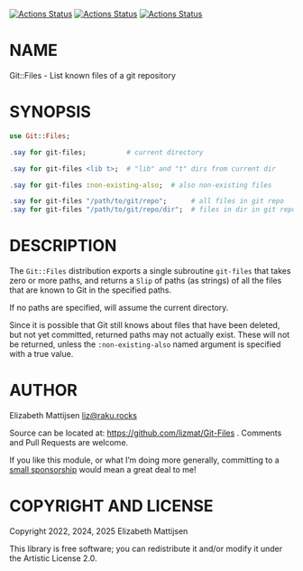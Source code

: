 [![Actions Status](https://github.com/lizmat/Git-Files/actions/workflows/linux.yml/badge.svg)](https://github.com/lizmat/Git-Files/actions) [![Actions Status](https://github.com/lizmat/Git-Files/actions/workflows/macos.yml/badge.svg)](https://github.com/lizmat/Git-Files/actions) [![Actions Status](https://github.com/lizmat/Git-Files/actions/workflows/windows.yml/badge.svg)](https://github.com/lizmat/Git-Files/actions)

NAME
====

Git::Files - List known files of a git repository

SYNOPSIS
========

```raku
use Git::Files;

.say for git-files;          # current directory

.say for git-files <lib t>;  # "lib" and "t" dirs from current dir

.say for git-files :non-existing-also;  # also non-existing files

.say for git-files "/path/to/git/repo";      # all files in git repo
.say for git-files "/path/to/git/repo/dir";  # files in dir in git repo
```

DESCRIPTION
===========

The `Git::Files` distribution exports a single subroutine `git-files` that takes zero or more paths, and returns a `Slip` of paths (as strings) of all the files that are known to Git in the specified paths.

If no paths are specified, will assume the current directory.

Since it is possible that Git still knows about files that have been deleted, but not yet committed, returned paths may not actually exist. These will not be returned, unless the `:non-existing-also` named argument is specified with a true value.

AUTHOR
======

Elizabeth Mattijsen <liz@raku.rocks>

Source can be located at: https://github.com/lizmat/Git-Files . Comments and Pull Requests are welcome.

If you like this module, or what I’m doing more generally, committing to a [small sponsorship](https://github.com/sponsors/lizmat/) would mean a great deal to me!

COPYRIGHT AND LICENSE
=====================

Copyright 2022, 2024, 2025 Elizabeth Mattijsen

This library is free software; you can redistribute it and/or modify it under the Artistic License 2.0.

